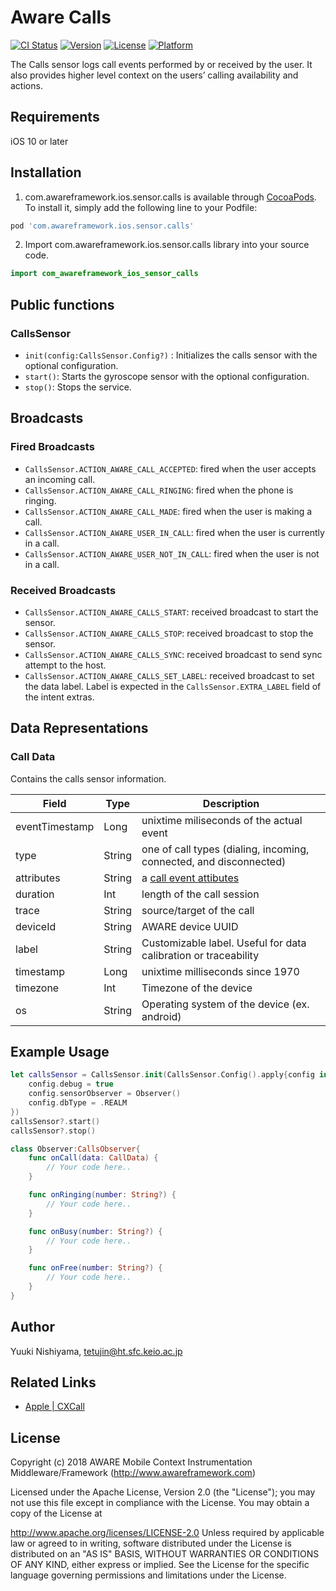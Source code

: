 # Aware Calls

[![CI Status](https://img.shields.io/travis/awareframework/com.awareframework.ios.sensor.calls.svg?style=flat)](https://travis-ci.org/awareframework/com.awareframework.ios.sensor.calls)
[![Version](https://img.shields.io/cocoapods/v/com.awareframework.ios.sensor.calls.svg?style=flat)](https://cocoapods.org/pods/com.awareframework.ios.sensor.calls)
[![License](https://img.shields.io/cocoapods/l/com.awareframework.ios.sensor.calls.svg?style=flat)](https://cocoapods.org/pods/com.awareframework.ios.sensor.calls)
[![Platform](https://img.shields.io/cocoapods/p/com.awareframework.ios.sensor.calls.svg?style=flat)](https://cocoapods.org/pods/com.awareframework.ios.sensor.calls)

The Calls sensor logs call events performed by or received by the user. It also provides higher level context on the users’ calling availability and actions.

## Requirements
iOS 10 or later

## Installation

1. com.awareframework.ios.sensor.calls is available through [CocoaPods](https://cocoapods.org).  To install it, simply add the following line to your Podfile:
```ruby
pod 'com.awareframework.ios.sensor.calls'
```
2. Import com.awareframework.ios.sensor.calls library into your source code.
```swift
import com_awareframework_ios_sensor_calls
```

## Public functions

### CallsSensor

* `init(config:CallsSensor.Config?)` : Initializes the calls sensor with the optional configuration.
* `start()`: Starts the gyroscope sensor with the optional configuration.
* `stop()`: Stops the service.

## Broadcasts

### Fired Broadcasts

+ `CallsSensor.ACTION_AWARE_CALL_ACCEPTED`: fired when the user accepts an incoming call.
+ `CallsSensor.ACTION_AWARE_CALL_RINGING`: fired when the phone is ringing.
+ `CallsSensor.ACTION_AWARE_CALL_MADE`: fired when the user is making a call.
+ `CallsSensor.ACTION_AWARE_USER_IN_CALL`: fired when the user is currently in a call.
+ `CallsSensor.ACTION_AWARE_USER_NOT_IN_CALL`: fired when the user is not in a call.

### Received Broadcasts

+ `CallsSensor.ACTION_AWARE_CALLS_START`: received broadcast to start the sensor.
+ `CallsSensor.ACTION_AWARE_CALLS_STOP`: received broadcast to stop the sensor.
+ `CallsSensor.ACTION_AWARE_CALLS_SYNC`: received broadcast to send sync attempt to the host.
+ `CallsSensor.ACTION_AWARE_CALLS_SET_LABEL`: received broadcast to set the data label. Label is expected in the `CallsSensor.EXTRA_LABEL` field of the intent extras.

## Data Representations

### Call Data

Contains the calls sensor information.

| Field          | Type   | Description                                                     |
| -------------- | ------ | --------------------------------------------------------------- |
| eventTimestamp | Long   | unixtime miliseconds of the actual event                        |
| type           | String | one of call types (dialing, incoming, connected, and disconnected)|
| attributes     | String | a [call event attibutes](https://developer.apple.com/documentation/callkit/cxcall)|
| duration       | Int    | length of the call session                                      |
| trace          | String | source/target of the call                                       |
| deviceId       | String | AWARE device UUID                                               |
| label          | String | Customizable label. Useful for data calibration or traceability |
| timestamp      | Long   | unixtime milliseconds since 1970                                |
| timezone       | Int    | Timezone of the device                          |
| os             | String | Operating system of the device (ex. android)                    |

## Example Usage
```swift
let callsSensor = CallsSensor.init(CallsSensor.Config().apply{config in
    config.debug = true
    config.sensorObserver = Observer()
    config.dbType = .REALM
})
callsSensor?.start()
callsSensor?.stop()
```
```swift
class Observer:CallsObserver{
    func onCall(data: CallData) {
        // Your code here..
    }

    func onRinging(number: String?) {
        // Your code here..
    }

    func onBusy(number: String?) {
        // Your code here..
    }

    func onFree(number: String?) {
        // Your code here..
    }
}
```

## Author

Yuuki Nishiyama, tetujin@ht.sfc.keio.ac.jp

## Related Links
* [ Apple | CXCall ](https://developer.apple.com/documentation/callkit/cxcall)

## License

Copyright (c) 2018 AWARE Mobile Context Instrumentation Middleware/Framework (http://www.awareframework.com)

Licensed under the Apache License, Version 2.0 (the "License"); you may not use this file except in compliance with the License. You may obtain a copy of the License at

http://www.apache.org/licenses/LICENSE-2.0 Unless required by applicable law or agreed to in writing, software distributed under the License is distributed on an "AS IS" BASIS, WITHOUT WARRANTIES OR CONDITIONS OF ANY KIND, either express or implied. See the License for the specific language governing permissions and limitations under the License.
